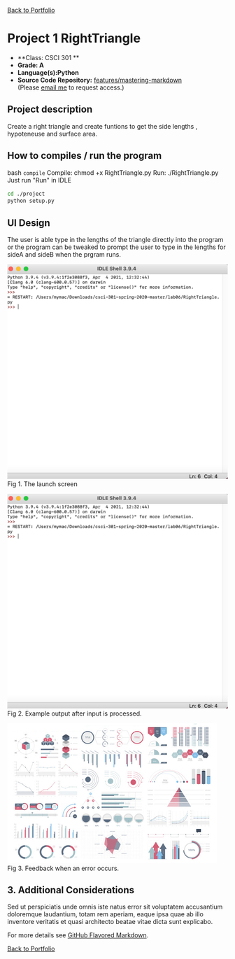 [Back to Portfolio](./)

Project 1 RightTriangle
===============

-   **Class: CSCI 301 ** 
-   **Grade: A**
-   **Language(s):Python**
-   **Source Code Repository:** [features/mastering-markdown](https://github.com/Malik526/RightTriangle_SrcCode.git)  
    (Please [email me](mailto:example@csustudent.net?subject=GitHub%20Access) to request access.)

## Project description
Create a right triangle and create funtions to get the side lengths , hypoteneuse and surface area. 

## How to compiles / run the program

bash
```compile```
Compile: chmod +x RightTriangle.py
Run: ./RightTriangle.py
Just run "Run" in IDLE


```bash
cd ./project
python setup.py
```

## UI Design
The user is able type in the lengths of the triangle directly into the program or the program can be tweaked to prompt the user to type in the lengths for sideA and sideB when the prgram runs.

![screenshot](images/Screenshot_output.png)
Fig 1. The launch screen

![screenshot](images/Screenshot_output.png)
Fig 2. Example output after input is processed.

![screenshot](images/dummy_thumbnail.jpg)
Fig 3. Feedback when an error occurs.

## 3. Additional Considerations

Sed ut perspiciatis unde omnis iste natus error sit voluptatem accusantium doloremque laudantium, totam rem aperiam, eaque ipsa quae ab illo inventore veritatis et quasi architecto beatae vitae dicta sunt explicabo. 

For more details see [GitHub Flavored Markdown](https://guides.github.com/features/mastering-markdown/).

[Back to Portfolio](./)
